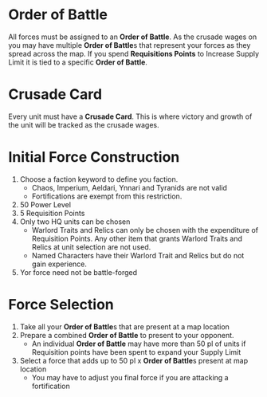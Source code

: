 # Order of Battle
All forces must be assigned to an **Order of Battle**. As the crusade wages on you may have multiple **Order of Battle**s that represent your forces as they spread across the map. If you spend **Requisitions Points** to Increase Supply Limit it is tied to a specific **Order of Battle**.

# Crusade Card
Every unit must have a **Crusade Card**. This is where victory and growth of the unit will be tracked as the crusade wages.

# Initial Force Construction
1. Choose a faction keyword to define you faction.
    * Chaos, Imperium, Aeldari, Ynnari and Tyranids are not valid
    * Fortifications are exempt from this restriction.
1. 50 Power Level
1. 5 Requisition Points
1. Only two HQ units can be chosen
    *  Warlord Traits and Relics can only be chosen with the expenditure of Requisition Points. Any other item that grants Warlord Traits and Relics at unit selection are not used.
    * Named Characters have their Warlord Trait and Relics but do not gain experience.
1. Yor force need not be battle-forged

# Force Selection
1. Take all your **Order of Battle**s that are present at a map location
1. Prepare a combined **Order of Battle** to present to your opponent.
    * An individual **Order of Battle** may have more than 50 pl of units if Requisition points have been spent to expand your Supply Limit
1. Select a force that adds up to 50 pl x **Order of Battle**s present at map location
    * You may have to adjust you final force if you are attacking a fortification